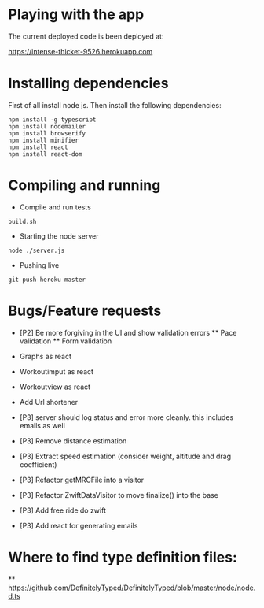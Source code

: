 # Playing with the app

The current deployed code is been deployed at:

https://intense-thicket-9526.herokuapp.com

# Installing dependencies

First of all install node js. Then install the following dependencies:


```
npm install -g typescript
npm install nodemailer
npm install browserify
npm install minifier
npm install react
npm install react-dom
```

# Compiling and running

* Compile and run tests

```
build.sh
```

* Starting the node server

```
node ./server.js
```

* Pushing live

```
git push heroku master
```

# Bugs/Feature requests
* [P2] Be more forgiving in the UI and show validation errors
** Pace validation
** Form validation
* Graphs as react
* Workoutimput as react
* Workoutview as react
* Add Url shortener


* [P3] server should log status and error more cleanly. this includes emails as well
* [P3] Remove distance estimation	
* [P3] Extract speed estimation (consider weight, altitude and drag coefficient)
* [P3] Refactor getMRCFile into a visitor
* [P3] Refactor ZwiftDataVisitor to move finalize() into the base
* [P3] Add free ride do zwift
        <FreeRide Duration="600" FlatRoad="1"/>
* [P3] Add react for generating emails


# Where to find type definition files:
** https://github.com/DefinitelyTyped/DefinitelyTyped/blob/master/node/node.d.ts
